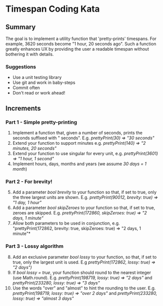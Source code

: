 # Timespan Coding Kata

## Summary

The goal is to implement a utility function that 'pretty-prints' timespans. For example, 3620 seconds become "1 hour, 20 seconds ago". Such a function greatly enhances UX by providing the user a readable timespan without bothering it with details.

### Suggestions

- Use a unit testing library
- Use git and work in baby-steps
- Commit often
- Don't read or work ahead!

## Increments

### Part 1 - Simple pretty-printing

1. Implement a function that, given a number of seconds, prints the seconds suffixed with " seconds". E.g. *prettyPrint(30) => "30 seconds"*
2. Extend your function to support minutes e.g. *prettyPrint(140) => "2 minutes, 20 seconds"*
3. Extend your function to use singular for every unit, e.g. *prettyPrint(3601) => "1 hour, 1 second"*
4. Implement hours, days, months and years (we assume *30 days = 1 month*)

### Part 2 - For brevity!

5. Add a parameter *bool brevity* to your function so that, if set to true, only the three largest units are shown. E.g. *prettyPrint(90012, brevity: true) => "1 day, 1 hour"*
6. Add a parameter *bool skipZeroes* to your function so that, if set to true, zeroes are skipped. E.g. *prettyPrint(172860, skipZeroes: true) => "2 days, 1 minute"*
7. Allow both parameters to be used in conjunction, e.g. "prettyPrint(172862, brevity: true, skipZeroes: true) => "2 days, 1 minute"*

### Part 3 - Lossy algorithm

8. Add an exclusive parameter *bool lossy* to your function, so that, if set to true, only the largest unit is used. E.g *prettyPrint(172862, lossy: true) => "2 days")*
9. If *bool lossy = true*, your function should round to the nearest integer (use Math.round). E.g. *prettyPrint(198719, lossy: true) => "2 days"* and *prettyPrint(233280, lossy: true) => "3 days"*
10. Use the words "over" and "almost" to hint the rounding to the user. E.g. *prettyPrint(198719, lossy: true) => "over 2 days"* and *prettyPrint(233280, lossy: true) => "almost 3 days"*